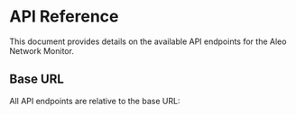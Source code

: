 # API Reference

This document provides details on the available API endpoints for the Aleo Network Monitor.

## Base URL

All API endpoints are relative to the base URL: